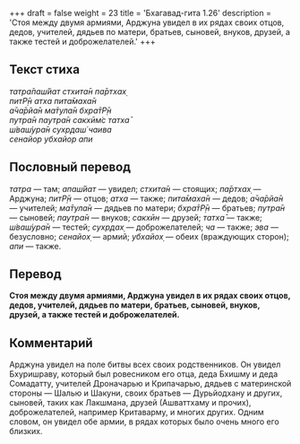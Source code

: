 +++
draft = false
weight = 23
title = 'Бхагавад-гита 1.26'
description = 'Стоя между двумя армиями, Арджуна увидел в их рядах своих отцов, дедов, учителей, дядьев по матери, братьев, сыновей, внуков, друзей, а также тестей и доброжелателей.'
+++

## Текст стиха

_татра̄паш́йат стхита̄н па̄ртхах̣  
питР̣̄н атха пита̄маха̄н  
а̄ча̄рйа̄н ма̄тула̄н бхра̄тР̣̄н  
путра̄н паутра̄н сакхӣм̇с татха̄  
ш́ваш́ура̄н сухр̣даш́ чаива  
сенайор убхайор апи_

## Пословный перевод

_татра_ — там; _апаш́йат_ — увидел; _стхита̄н_ — стоящих; _па̄ртхах̣_ — Арджуна; _питР̣̄н_ — отцов; _атха_ — также; _пита̄маха̄н_ — дедов; _а̄ча̄рйа̄н_ — учителей; _ма̄тула̄н_ — дядьев по матери; _бхра̄тР̣̄н_ — братьев; _путра̄н_ — сыновей; _паутра̄н_ — внуков; _сакхӣн_ — друзей; _татха̄_ — также; _ш́ваш́ура̄н_ — тестей; _сухр̣дах̣_ — доброжелателей; _ча_ — также; _эва_ — безусловно; _сенайох̣_ — армий; _убхайох̣_ — обеих (враждующих сторон); _апи_ — также.

## Перевод

**Стоя между двумя армиями, Арджуна увидел в их рядах своих отцов, дедов, учителей, дядьев по матери, братьев, сыновей, внуков, друзей, а также тестей и доброжелателей.**

## Комментарий

Арджуна увидел на поле битвы всех своих родственников. Он увидел Бхуришраву, который был ровесником его отца, деда Бхишму и деда Сомадатту, учителей Дроначарью и Крипачарью, дядьев с материнской стороны — Шалью и Шакуни, своих братьев — Дурьйодхану и других, сыновей, таких как Лакшмана, друзей (Ашваттхаму и прочих), доброжелателей, например Критаварму, и многих других. Одним словом, он увидел обе армии, в рядах которых было очень много его близких.
